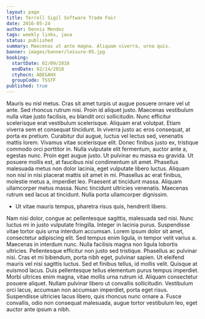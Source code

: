 ```yaml
---
layout: page
title: Terrell Sigil Software Trade Fair
date: 2016-05-24
author: Dennis Mendez
tags: weekly links, java
status: published
summary: Maecenas ut ante magna. Aliquam viverra, urna quis.
banner: images/banner/leisure-05.jpg
booking:
  startDate: 02/09/2018
  endDate: 02/14/2018
  ctyhocn: ADEGAHX
  groupCode: TSSTF
published: true
---
```

Mauris eu nisl metus. Cras sit amet turpis ut augue posuere ornare vel ut ante. Sed rhoncus rutrum nisi. Proin id aliquet justo. Maecenas vestibulum nulla vitae justo facilisis, eu blandit orci sollicitudin. Nunc efficitur scelerisque erat vestibulum scelerisque. Aliquam erat volutpat. Etiam viverra sem et consequat tincidunt. In viverra justo ac eros consequat, at porta ex pretium. Curabitur dui augue, luctus vel lectus sed, venenatis mattis lorem. Vivamus vitae scelerisque elit. Donec finibus justo ex, tristique commodo orci porttitor in. Nulla vulputate elit fermentum, auctor ante a, egestas nunc.
Proin eget augue justo. Ut pulvinar eu massa eu gravida. Ut posuere mollis est, at faucibus nisl condimentum sit amet. Phasellus malesuada metus non dolor lacinia, eget vulputate libero luctus. Aliquam non nisl in nisi placerat mattis sit amet in mi. Phasellus ac erat finibus, molestie metus a, imperdiet leo. Praesent at tincidunt massa. Aliquam ullamcorper metus massa. Nunc tincidunt ultricies venenatis. Maecenas rutrum sed lacus at tincidunt. Nulla porta ullamcorper dignissim.

* Ut vitae mauris tempus, pharetra risus quis, hendrerit libero.

Nam nisi dolor, congue ac pellentesque sagittis, malesuada sed nisi. Nunc luctus mi in justo vulputate fringilla. Integer in lacinia purus. Suspendisse vitae tortor quis urna interdum accumsan. Lorem ipsum dolor sit amet, consectetur adipiscing elit. Sed tempus enim ligula, in tempor velit varius a. Maecenas in interdum nunc. Nulla facilisis magna non ligula lobortis ultricies. Pellentesque efficitur non justo sed tristique. Phasellus ac pulvinar nisi. Cras et mi bibendum, porta nibh eget, pulvinar sapien. Ut eleifend mauris vel nisi sagittis luctus.
Sed et finibus tellus, id mollis velit. Quisque at euismod lacus. Duis pellentesque tellus elementum purus tempus imperdiet. Morbi ultrices enim magna, vitae mollis urna rutrum id. Aliquam consectetur posuere aliquet. Nullam pulvinar libero ut convallis sollicitudin. Vestibulum orci lacus, accumsan non accumsan imperdiet, porta eget risus. Suspendisse ultricies lacus libero, quis rhoncus nunc ornare a. Fusce convallis, odio non consequat malesuada, augue tortor vestibulum leo, eget auctor ante ipsum a nibh.
